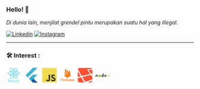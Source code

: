 ### Hello! 🦆

_Di dunia lain, menjilat grendel pintu merupakan suatu hal yang illegal._

[![Linkedin](https://img.shields.io/badge/-neville-blue?style=flat-square&labelColor=gray&logo=Linkedin&logoColor=white&link=https://www.linkedin.com/in/neville-cornelius/)](https://www.linkedin.com/in/neville-cornelius/)
[![Instagram](https://img.shields.io/badge/-@nipengg-purple?style=flat-square&labelColor=gray&logo=instagram&logoColor=white&link=https://www.instagram.com/nipengg/)](https://www.instagram.com/nipengg/)
<img src="https://komarev.com/ghpvc/?username=nipengg&style=flat-square&color=blue" alt=""/>

---

### :hammer_and_wrench: Interest :
<div>
  <img src="https://github.com/devicons/devicon/blob/master/icons/react/react-original-wordmark.svg" title="React" alt="React" width="40" height="40"/>&nbsp;
  <img src="https://github.com/devicons/devicon/blob/master/icons/flutter/flutter-original.svg" title="Flutter" alt="Flutter" width="40" height="40"/>&nbsp;
  <img src="https://github.com/devicons/devicon/blob/master/icons/javascript/javascript-original.svg" title="JavaScript" alt="JavaScript" width="40" height="40"/>&nbsp;
  <img src="https://github.com/devicons/devicon/blob/master/icons/firebase/firebase-plain-wordmark.svg" title="Firebase" alt="Firebase" width="40" height="40"/>&nbsp;
  <img src="https://github.com/devicons/devicon/blob/master/icons/laravel/laravel-plain.svg" title="Laravel" alt="Laravel" width="40" height="40"/>&nbsp;
  <img src="https://github.com/devicons/devicon/blob/master/icons/nodejs/nodejs-original-wordmark.svg" title="NodeJS" alt="NodeJS" width="40" height="40"/>&nbsp;
</div>
